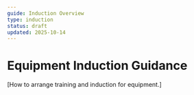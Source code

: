 ```yaml
---
guide: Induction Overview
type: induction
status: draft
updated: 2025-10-14
---
```

# Equipment Induction Guidance

[How to arrange training and induction for equipment.]